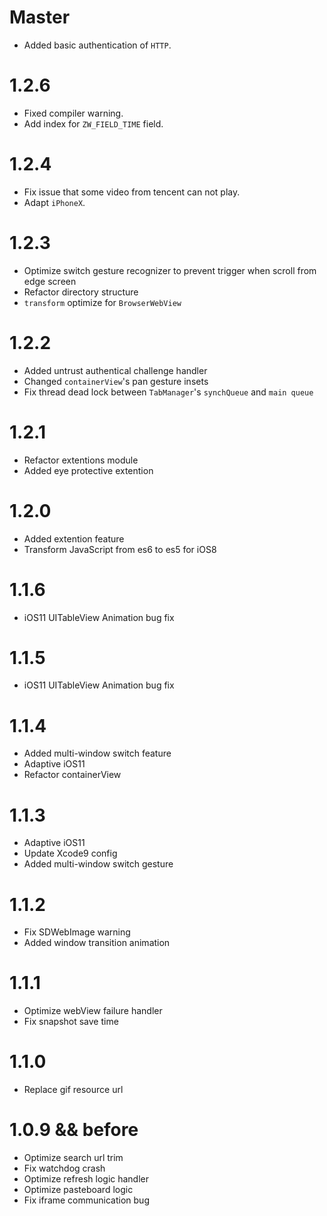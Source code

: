 # Master

* Added basic authentication of `HTTP`.

# 1.2.6

* Fixed compiler warning.
* Add index for `ZW_FIELD_TIME` field.

# 1.2.4

* Fix issue that some video from tencent can not play.
* Adapt `iPhoneX`.

# 1.2.3

* Optimize switch gesture recognizer to prevent trigger when scroll from edge screen
* Refactor directory structure
* `transform` optimize for `BrowserWebView`

# 1.2.2

* Added untrust authentical challenge handler
* Changed `containerView`'s pan gesture insets
* Fix thread dead lock between `TabManager`'s `synchQueue` and `main queue`

# 1.2.1

* Refactor extentions module
* Added eye protective extention

# 1.2.0

* Added extention feature
* Transform JavaScript from es6 to es5 for iOS8

# 1.1.6

* iOS11 UITableView Animation bug fix

# 1.1.5

* iOS11 UITableView Animation bug fix

# 1.1.4

* Added multi-window switch feature 
* Adaptive iOS11 
* Refactor containerView

# 1.1.3

* Adaptive iOS11 
* Update Xcode9 config 
* Added multi-window switch gesture

# 1.1.2

* Fix SDWebImage warning 
* Added window transition animation

# 1.1.1

* Optimize webView failure handler 
* Fix snapshot save time

# 1.1.0

* Replace gif resource url

# 1.0.9 && before

* Optimize search url trim
* Fix watchdog crash 
* Optimize refresh logic handler
* Optimize pasteboard logic
* Fix iframe communication bug

